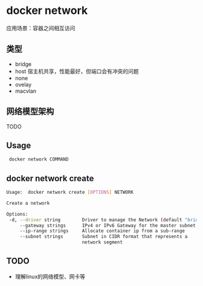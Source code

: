 # docker network
应用场景：容器之间相互访问
## 类型
- bridge
- host 宿主机共享，性能最好，但端口会有冲突的问题
- none
- ovelay
- macvlan
## 网络模型架构
TODO
## Usage
```sh
 docker network COMMAND
 ```
 ## docker network create
 ```sh
 Usage:  docker network create [OPTIONS] NETWORK

Create a network

Options:
  -d, --driver string        Driver to manage the Network (default "bridge")
      --gateway strings      IPv4 or IPv6 Gateway for the master subnet
      --ip-range strings     Allocate container ip from a sub-range
      --subnet strings       Subnet in CIDR format that represents a
                             network segment
 ```

## TODO
- 理解linux的网络模型、网卡等